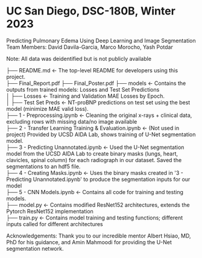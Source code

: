 # UC San Diego, DSC-180B, Winter 2023 <br>
Predicting Pulmonary Edema Using Deep Learning and Image Segmentation <br>
Team Members: David Davila-Garcia, Marco Morocho, Yash Potdar

Note: All data was deidentified but is not publicly available

├── README.md          <- The top-level README for developers using this project.<br>
├── Final_Report.pdf
├── Final_Poster.pdf
├── models             <- Contains the outputs from trained models: Losses and Test Set Predictions<br>
│   ├── Losses         <- Training and Validation MAE Losses by Epoch.<br>
│   ├── Test Set Preds <- NT-proBNP predictions on test set using the best model (minimize MAE valid loss).<br>
├── 1 - Preprocessing.ipynb                               <- Cleaning the original x-rays + clinical data, excluding rows with missing data/no image available<br>
├── 2 - Transfer Learning Training & Evaluation.ipynb     <- (Not used in project) Provided by UCSD AIDA Lab, shows training of U-Net segmentation model.<br>
├── 3 - Predicting Unannotated.ipynb                      <- Used the U-Net segmentation model from the UCSD AIDA Lab to create binary masks (lungs, heart, clavicles, spinal column) for each radiograph in our dataset. Saved the segmentations to an hdf5 file. <br>
├── 4 - Creating Masks.ipynb                              <- Uses the binary masks created in '3 - Predicting Unannotated.ipynb' to produce the segmentation inputs for our model <br>
├── 5 - CNN Models.ipynb                                  <- Contains all code for training and testing models. <br>
├── model.py           <- Contains modified ResNet152 architectures, extends the Pytorch ResNet152 implementation <br>
├── train.py           <- Contains model training and testing functions; different inputs called for different architectures<br>


Acknowledgements: Thank you to our incredible mentor Albert Hsiao, MD, PhD for his guidance, and Amin Mahmoodi for providing the U-Net segmentation network.
